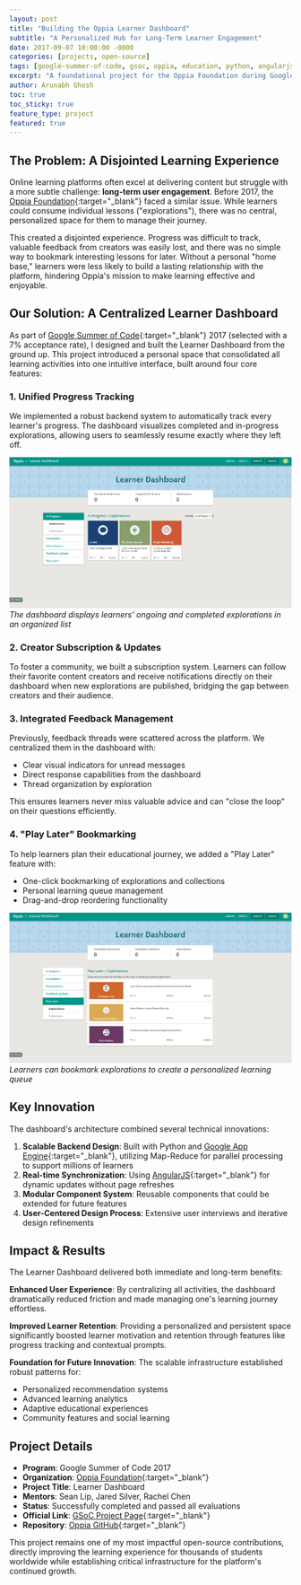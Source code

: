```yaml
---
layout: post
title: "Building the Oppia Learner Dashboard"
subtitle: "A Personalized Hub for Long-Term Learner Engagement"
date: 2017-09-07 10:00:00 -0800
categories: [projects, open-source]
tags: [google-summer-of-code, gsoc, oppia, education, python, angularjs, open-source]
excerpt: "A foundational project for the Oppia Foundation during Google Summer of Code 2017 to build a centralized dashboard, enhancing user retention and creating a personalized learning journey."
author: Arunabh Ghosh
toc: true
toc_sticky: true
feature_type: project
featured: true
---
```


## The Problem: A Disjointed Learning Experience

Online learning platforms often excel at delivering content but struggle with a more subtle challenge: **long-term user engagement**. Before 2017, the [Oppia Foundation](https://www.oppia.org/){:target="_blank"} faced a similar issue. While learners could consume individual lessons ("explorations"), there was no central, personalized space for them to manage their journey.

This created a disjointed experience. Progress was difficult to track, valuable feedback from creators was easily lost, and there was no simple way to bookmark interesting lessons for later. Without a personal "home base," learners were less likely to build a lasting relationship with the platform, hindering Oppia's mission to make learning effective and enjoyable.

## Our Solution: A Centralized Learner Dashboard

As part of [Google Summer of Code](https://summerofcode.withgoogle.com/){:target="_blank"} 2017 (selected with a 7% acceptance rate), I designed and built the Learner Dashboard from the ground up. This project introduced a personal space that consolidated all learning activities into one intuitive interface, built around four core features:

### 1. Unified Progress Tracking

We implemented a robust backend system to automatically track every learner's progress. The dashboard visualizes completed and in-progress explorations, allowing users to seamlessly resume exactly where they left off.

![Learner Dashboard Progress Tracking](/assets/images/posts/2017-oppia-learner-dashboard/learner_dashboard_progress.png)
*The dashboard displays learners' ongoing and completed explorations in an organized list*

### 2. Creator Subscription & Updates

To foster a community, we built a subscription system. Learners can follow their favorite content creators and receive notifications directly on their dashboard when new explorations are published, bridging the gap between creators and their audience.

### 3. Integrated Feedback Management

Previously, feedback threads were scattered across the platform. We centralized them in the dashboard with:
- Clear visual indicators for unread messages
- Direct response capabilities from the dashboard
- Thread organization by exploration

This ensures learners never miss valuable advice and can "close the loop" on their questions efficiently.

### 4. "Play Later" Bookmarking

To help learners plan their educational journey, we added a "Play Later" feature with:
- One-click bookmarking of explorations and collections
- Personal learning queue management
- Drag-and-drop reordering functionality

![Play Later Feature](/assets/images/posts/2017-oppia-learner-dashboard/learner_dashboard_play_later.png)
*Learners can bookmark explorations to create a personalized learning queue*

## Key Innovation

The dashboard's architecture combined several technical innovations:

1. **Scalable Backend Design**: Built with Python and [Google App Engine](https://cloud.google.com/appengine){:target="_blank"}, utilizing Map-Reduce for parallel processing to support millions of learners
2. **Real-time Synchronization**: Using [AngularJS](https://angularjs.org/){:target="_blank"} for dynamic updates without page refreshes
3. **Modular Component System**: Reusable components that could be extended for future features
4. **User-Centered Design Process**: Extensive user interviews and iterative design refinements

## Impact & Results

The Learner Dashboard delivered both immediate and long-term benefits:

**Enhanced User Experience**: By centralizing all activities, the dashboard dramatically reduced friction and made managing one's learning journey effortless.

**Improved Learner Retention**: Providing a personalized and persistent space significantly boosted learner motivation and retention through features like progress tracking and contextual prompts.

**Foundation for Future Innovation**: The scalable infrastructure established robust patterns for:
- Personalized recommendation systems
- Advanced learning analytics
- Adaptive educational experiences
- Community features and social learning

## Project Details

- **Program**: Google Summer of Code 2017
- **Organization**: [Oppia Foundation](https://www.oppia.org/){:target="_blank"}
- **Project Title**: Learner Dashboard
- **Mentors**: Sean Lip, Jared Silver, Rachel Chen
- **Status**: Successfully completed and passed all evaluations
- **Official Link**: [GSoC Project Page](https://summerofcode.withgoogle.com/projects/6713336413552640){:target="_blank"}
- **Repository**: [Oppia GitHub](https://github.com/oppia/oppia){:target="_blank"}

This project remains one of my most impactful open-source contributions, directly improving the learning experience for thousands of students worldwide while establishing critical infrastructure for the platform's continued growth.
